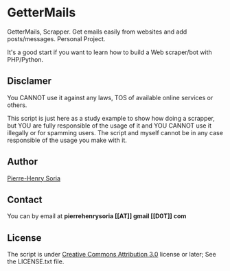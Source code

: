 # GetterMails

GetterMails, Scrapper. Get emails easily from websites and add posts/messages. Personal Project.

It's a good start if you want to learn how to build a Web scraper/bot with PHP/Python.


## Disclamer

You CANNOT use it against any laws, TOS of available online services or others.

This script is just here as a study example to show how doing a scrapper, but YOU are fully responsible of the usage of it and YOU CANNOT use it illegally or for spamming users. The script and myself cannot be in any case responsible of the usage you make with it.


## Author

[Pierre-Henry Soria](http://about.ph7.me)


## Contact

You can by email at **pierrehenrysoria [[AT]] gmail [[D0T]] com**


## License

The script is under [Creative Commons Attribution 3.0](http://creativecommons.org/licenses/by/3.0/) license or later; See the LICENSE.txt file.
